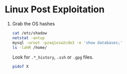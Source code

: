 # Linux Post Exploitation

1. Grab the OS hashes

    ```bash
    cat /etc/shadow
    netstat -antup
    mysql -uroot -pzaq1xsw2cde3 -e 'show databases;'
    ls -lahR /home/
    ```

    Look for `.*_history`, `.ssh` or `.gpg` files.

    ```bash
    pidof X
    ```